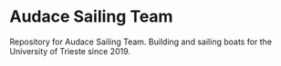 # Audace Sailing Team
Repository for Audace Sailing Team.
Building and sailing boats for the University of Trieste since 2019.
